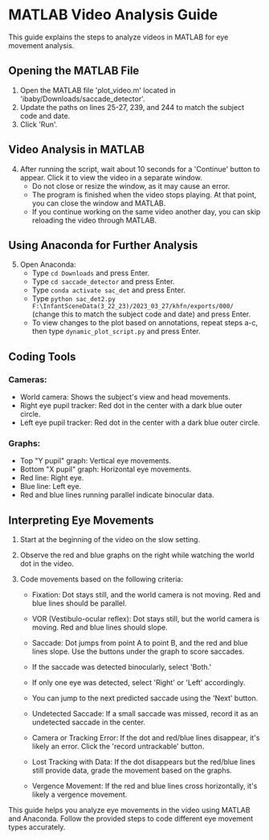 # MATLAB Video Analysis Guide

This guide explains the steps to analyze videos in MATLAB for eye movement analysis.

## Opening the MATLAB File

1. Open the MATLAB file 'plot_video.m' located in 'ibaby/Downloads/saccade_detector'.
2. Update the paths on lines 25-27, 239, and 244 to match the subject code and date.
3. Click 'Run'.

## Video Analysis in MATLAB

4. After running the script, wait about 10 seconds for a 'Continue' button to appear. Click it to view the video in a separate window.
    - Do not close or resize the window, as it may cause an error.
    - The program is finished when the video stops playing. At that point, you can close the window and MATLAB.
    - If you continue working on the same video another day, you can skip reloading the video through MATLAB.

## Using Anaconda for Further Analysis

5. Open Anaconda:
    - Type `cd Downloads` and press Enter.
    - Type `cd saccade_detector` and press Enter.
    - Type `conda activate sac_det` and press Enter.
    - Type `python sac_det2.py F:\InfantSceneData(3_22_23)/2023_03_27/khfn/exports/000/` (change this to match the subject code and date) and press Enter.
    - To view changes to the plot based on annotations, repeat steps a-c, then type `dynamic_plot_script.py` and press Enter.

## Coding Tools

### Cameras:
- World camera: Shows the subject's view and head movements.
- Right eye pupil tracker: Red dot in the center with a dark blue outer circle.
- Left eye pupil tracker: Red dot in the center with a dark blue outer circle.

### Graphs:
- Top "Y pupil" graph: Vertical eye movements.
- Bottom "X pupil" graph: Horizontal eye movements.
- Red line: Right eye.
- Blue line: Left eye.
- Red and blue lines running parallel indicate binocular data.

## Interpreting Eye Movements

1. Start at the beginning of the video on the slow setting.
2. Observe the red and blue graphs on the right while watching the world dot in the video.
3. Code movements based on the following criteria:

   - Fixation: Dot stays still, and the world camera is not moving. Red and blue lines should be parallel.
   - VOR (Vestibulo-ocular reflex): Dot stays still, but the world camera is moving. Red and blue lines should slope.
   - Saccade: Dot jumps from point A to point B, and the red and blue lines slope. Use the buttons under the graph to score saccades.

   - If the saccade was detected binocularly, select 'Both.'
   - If only one eye was detected, select 'Right' or 'Left' accordingly.
   - You can jump to the next predicted saccade using the 'Next' button.

   - Undetected Saccade: If a small saccade was missed, record it as an undetected saccade in the center.
   - Camera or Tracking Error: If the dot and red/blue lines disappear, it's likely an error. Click the 'record untrackable' button.
   - Lost Tracking with Data: If the dot disappears but the red/blue lines still provide data, grade the movement based on the graphs.
   - Vergence Movement: If the red and blue lines cross horizontally, it's likely a vergence movement.

This guide helps you analyze eye movements in the video using MATLAB and Anaconda. Follow the provided steps to code different eye movement types accurately.
